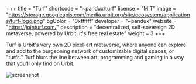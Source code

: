 +++
title = "Turf"
shortcode = "~pandux/turf"
license = "MIT"
image = "https://storage.googleapis.com/media.urbit.org/site/ecosystem/applications/turf-logo.png"
bgColor = "0xffffff"
developer = "~pandux"
website = "https://jointurf.com/"
description = "decentralized, self-sovereign 2D metaverse, powered by Urbit, it's free real estate"
weight = 3
+++

Turf is Urbit's very own 2D pixel-art metaverse, where anyone can explore and add to the burgeoning network of customizable digital spaces, or "turfs." Turf blurs the line between art, programming and gaming in a way that you'll only find on Urbit.

![screenshot](https://storage.googleapis.com/media.urbit.org/site/ecosystem/applications/turf-screen.png)
